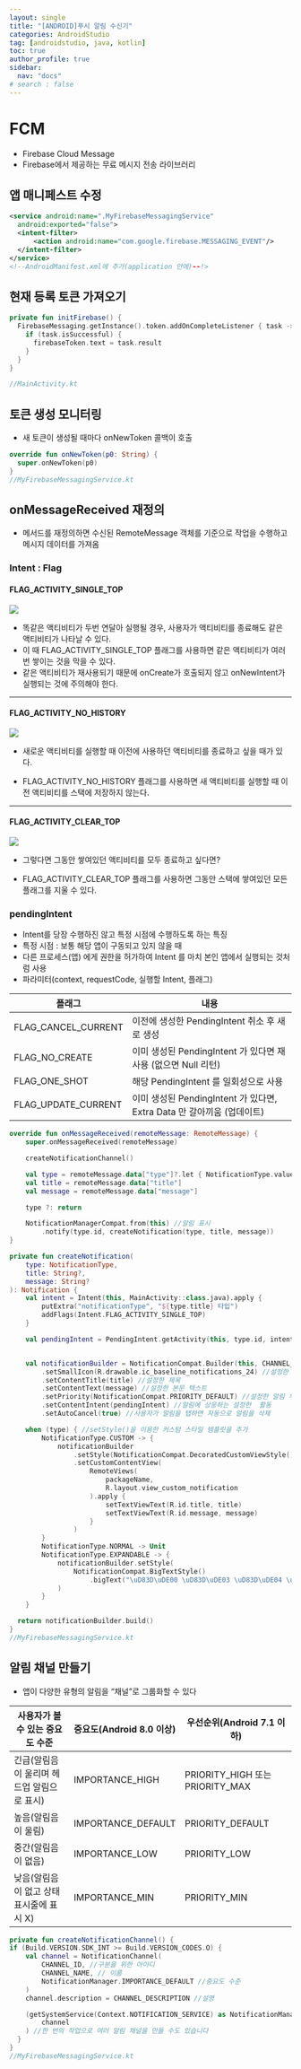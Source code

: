 ```yaml
---
layout: single
title: "[ANDROID]푸시 알림 수신기"
categories: AndroidStudio
tag: [androidstudio, java, kotlin]
toc: true
author_profile: true
sidebar:
  nav: "docs"
# search : false
---
```


# FCM

- Firebase Cloud Message
- Firebase에서 제공하는 무료 메시지 전송 라이브러리

## 앱 매니페스트 수정

```xml
<service android:name=".MyFirebaseMessagingService"
  android:exported="false">
  <intent-filter>
      <action android:name="com.google.firebase.MESSAGING_EVENT"/>
  </intent-filter>
</service>
<!--AndroidManifest.xml에 추가(application 안에)--!>
```

## 현재 등록 토큰 가져오기

```kotlin
private fun initFirebase() {
  FirebaseMessaging.getInstance().token.addOnCompleteListener { task ->
    if (task.isSuccessful) {
      firebaseToken.text = task.result
    }
  }
}

//MainActivity.kt
```

## 토큰 생성 모니터링

- 새 토큰이 생성될 때마다 onNewToken 콜백이 호출

```kotlin
override fun onNewToken(p0: String) {
  super.onNewToken(p0)
}
//MyFirebaseMessagingService.kt
```

## onMessageReceived 재정의

- 메서드를 재정의하면 수신된 RemoteMessage 객체를 기준으로 작업을 수행하고 메시지 데이터를 가져옴

### Intent : Flag

#### FLAG_ACTIVITY_SINGLE_TOP

![](../images/2021-01-16-[ANDROID]푸시%20알림%20수신기/FLAG_ACTIVITY_SINGLE_TOP.png)

- 똑같은 액티비티가 두번 연달아 실행될 경우, 사용자가 액티비티를 종료해도 같은 액티비티가 나타날 수 있다.
- 이 때 FLAG_ACTIVITY_SINGLE_TOP 플래그를 사용하면 같은 액티비티가 여러 번 쌓이는 것을 막을 수 있다.
- 같은 액티비티가 재사용되기 때문에 onCreate가 호출되지 않고 onNewIntent가 실행되는 것에 주의해야 한다.

---

#### FLAG_ACTIVITY_NO_HISTORY

![](../images/2021-01-16-[ANDROID]푸시%20알림%20수신기/FLAG_ACTIVITY_NO_HISTORY.png)

- 새로운 액티비티를 실행할 때 이전에 사용하던 액티비티를 종료하고 싶을 때가 있다.

- FLAG_ACTIVITY_NO_HISTORY 플래그를 사용하면 새 액티비티를 실행할 때 이전 액티비티를 스택에 저장하지 않는다.

---

#### FLAG_ACTIVITY_CLEAR_TOP

![](../images/2021-01-16-[ANDROID]푸시%20알림%20수신기/FLAG_ACTIVITY_NO_HISTORY.png)

- 그렇다면 그동안 쌓여있던 액티비티를 모두 종료하고 싶다면?

- FLAG_ACTIVITY_CLEAR_TOP 플래그를 사용하면 그동안 스택에 쌓여있던 모든 플래그를 지울 수 있다.

### pendingIntent

- Intent를 당장 수행하진 않고 특정 시점에 수행하도록 하는 특징
- 특정 시점 : 보통 해당 앱이 구동되고 있지 않을 때
- 다른 프로세스(앱) 에게 권한을 허가하여 Intent 를 마치 본인 앱에서 실행되는 것처럼 사용
- 파라미터(context, requestCode, 실행할 Intent, 플래그)

| 플래그              | 내용                                                                   |
| ------------------- | ---------------------------------------------------------------------- |
| FLAG_CANCEL_CURRENT | 이전에 생성한 PendingIntent 취소 후 새로 생성                          |
| FLAG_NO_CREATE      | 이미 생성된 PendingIntent 가 있다면 재사용 (없으면 Null 리턴)          |
| FLAG_ONE_SHOT       | 해당 PendingIntent 를 일회성으로 사용                                  |
| FLAG_UPDATE_CURRENT | 이미 생성된 PendingIntent 가 있다면, Extra Data 만 갈아끼움 (업데이트) |

```kotlin
override fun onMessageReceived(remoteMessage: RemoteMessage) {
    super.onMessageReceived(remoteMessage)

    createNotificationChannel()

    val type = remoteMessage.data["type"]?.let { NotificationType.valueOf(it) }
    val title = remoteMessage.data["title"]
    val message = remoteMessage.data["message"]

    type ?: return

    NotificationManagerCompat.from(this) //알림 표시
        .notify(type.id, createNotification(type, title, message))
}

private fun createNotification(
    type: NotificationType,
    title: String?,
    message: String?
): Notification {
    val intent = Intent(this, MainActivity::class.java).apply {
        putExtra("notificationType", "${type.title} 타입")
        addFlags(Intent.FLAG_ACTIVITY_SINGLE_TOP)
    }

    val pendingIntent = PendingIntent.getActivity(this, type.id, intent, FLAG_UPDATE_CURRENT)


    val notificationBuilder = NotificationCompat.Builder(this, CHANNEL_ID) //알림 콘텐츠와 채널을 설정
        .setSmallIcon(R.drawable.ic_baseline_notifications_24) //설정한 작은 아이콘
        .setContentTitle(title) //설정한 제목
        .setContentText(message) //설정한 본문 텍스트
        .setPriority(NotificationCompat.PRIORITY_DEFAULT) //설정한 알림 우선순위
        .setContentIntent(pendingIntent) //알림에 상응하는 설정한  활동
        .setAutoCancel(true) //사용자가 알림을 탭하면 자동으로 알림을 삭제

    when (type) { //setStyle()을 이용한 커스텀 스타일 템플릿을 추가
        NotificationType.CUSTOM -> {
            notificationBuilder
                .setStyle(NotificationCompat.DecoratedCustomViewStyle())
                .setCustomContentView(
                    RemoteViews(
                        packageName,
                        R.layout.view_custom_notification
                    ).apply {
                        setTextViewText(R.id.title, title)
                        setTextViewText(R.id.message, message)
                    }
                )
        }
        NotificationType.NORMAL -> Unit
        NotificationType.EXPANDABLE -> {
            notificationBuilder.setStyle(
                NotificationCompat.BigTextStyle()
                    .bigText("\uD83D\uDE00 \uD83D\uDE03 \uD83D\uDE04 \uD83D\uDE01 \uD83D\uDE06 \uD83D\uDE05 \uD83D\uDE02 \uD83E\uDD23 \uD83E\uDD72 ☺️ \uD83D\uDE0A \uD83D\uDE07 \uD83D\uDE42 \uD83D\uDE43 \uD83D\uDE09 \uD83D\uDE0C \uD83D\uDE0D \uD83E\uDD70 \uD83D\uDE18 \uD83D\uDE17 \uD83D\uDE19 \uD83D\uDE1A \uD83D\uDE0B \uD83D\uDE1B \uD83D\uDE1D \uD83D\uDE1C \uD83E\uDD2A \uD83E\uDD28 \uD83E\uDDD0 \uD83E\uDD13 \uD83D\uDE0E \uD83E\uDD78 \uD83E\uDD29 \uD83E\uDD73 \uD83D\uDE0F \uD83D\uDE12 \uD83D\uDE1E \uD83D\uDE14 \uD83D\uDE1F \uD83D\uDE15 \uD83D\uDE41 ☹️ \uD83D\uDE23 \uD83D\uDE16 \uD83D\uDE2B \uD83D\uDE29 \uD83E\uDD7A \uD83D\uDE22 \uD83D\uDE2D \uD83D\uDE24 \uD83D\uDE20 \uD83D\uDE21 \uD83E\uDD2C \uD83E\uDD2F \uD83D\uDE33")
            )
        }
    }

  return notificationBuilder.build()
}
//MyFirebaseMessagingService.kt
```

## 알림 채널 만들기

- 앱이 다양한 유형의 알림을 “채널”로 그룹화할 수 있다

| 사용자가 볼 수 있는 중요도 수준            | 중요도(Android 8.0 이상) | 우선순위(Android 7.1 이하)      |
| ------------------------------------------ | ------------------------ | ------------------------------- |
| 긴급(알림음이 울리며 헤드업 알림으로 표시) | IMPORTANCE_HIGH          | PRIORITY_HIGH 또는 PRIORITY_MAX |
| 높음(알림음이 울림)                        | IMPORTANCE_DEFAULT       | PRIORITY_DEFAULT                |
| 중간(알림음이 없음)                        | IMPORTANCE_LOW           | PRIORITY_LOW                    |
| 낮음(알림음이 없고 상태 표시줄에 표시 X)   | IMPORTANCE_MIN           | PRIORITY_MIN                    |

```kotlin
private fun createNotificationChannel() {
if (Build.VERSION.SDK_INT >= Build.VERSION_CODES.O) {
    val channel = NotificationChannel(
        CHANNEL_ID, //구분을 위한 아이디
        CHANNEL_NAME, // 이름
        NotificationManager.IMPORTANCE_DEFAULT //중요도 수준
    )
    channel.description = CHANNEL_DESCRIPTION //설명

    (getSystemService(Context.NOTIFICATION_SERVICE) as NotificationManager).createNotificationChannel(
        channel
    ) //한 번의 작업으로 여러 알림 채널을 만들 수도 있습니다
  }
}
//MyFirebaseMessagingService.kt
```
